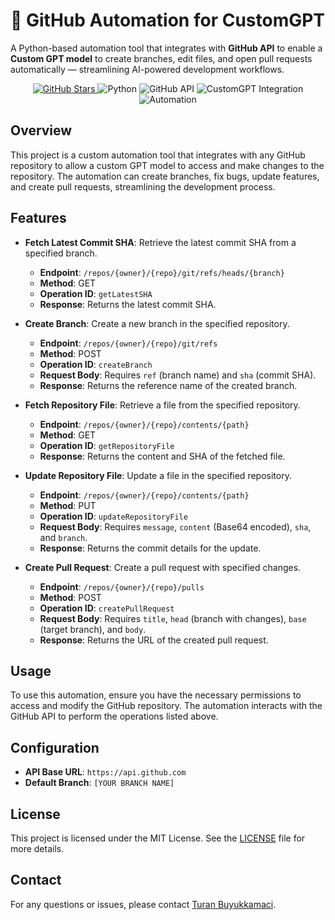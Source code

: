 # 🤖 GitHub Automation for CustomGPT

A Python-based automation tool that integrates with **GitHub API** to enable a **Custom GPT model** to create branches, edit files, and open pull requests automatically — streamlining AI-powered development workflows.

<p align="center">
  <a href="https://github.com/turancannb02/Github-Automation-for-CustomGPT">
    <img src="https://img.shields.io/github/stars/turancannb02/Github-Automation-for-CustomGPT?style=plastic&logo=github" alt="GitHub Stars">
  </a>
  <img src="https://img.shields.io/badge/Language-Python-blue?style=plastic&logo=python&logoColor=white" alt="Python">
  <img src="https://img.shields.io/badge/API-GitHub%20API-black?style=plastic&logo=github&logoColor=white" alt="GitHub API">
  <img src="https://img.shields.io/badge/AI-CustomGPT-ff69b4?style=plastic&logo=openai&logoColor=white" alt="CustomGPT Integration">
  <img src="https://img.shields.io/badge/Automation-Enabled-success?style=plastic&logo=githubactions&logoColor=white" alt="Automation">
</p>

## Overview

This project is a custom automation tool that integrates with any GitHub repository to allow a custom GPT model to access and make changes to the repository. The automation can create branches, fix bugs, update features, and create pull requests, streamlining the development process.

## Features

- **Fetch Latest Commit SHA**: Retrieve the latest commit SHA from a specified branch.
  - **Endpoint**: `/repos/{owner}/{repo}/git/refs/heads/{branch}`
  - **Method**: GET
  - **Operation ID**: `getLatestSHA`
  - **Response**: Returns the latest commit SHA.

- **Create Branch**: Create a new branch in the specified repository.
  - **Endpoint**: `/repos/{owner}/{repo}/git/refs`
  - **Method**: POST
  - **Operation ID**: `createBranch`
  - **Request Body**: Requires `ref` (branch name) and `sha` (commit SHA).
  - **Response**: Returns the reference name of the created branch.

- **Fetch Repository File**: Retrieve a file from the specified repository.
  - **Endpoint**: `/repos/{owner}/{repo}/contents/{path}`
  - **Method**: GET
  - **Operation ID**: `getRepositoryFile`
  - **Response**: Returns the content and SHA of the fetched file.

- **Update Repository File**: Update a file in the specified repository.
  - **Endpoint**: `/repos/{owner}/{repo}/contents/{path}`
  - **Method**: PUT
  - **Operation ID**: `updateRepositoryFile`
  - **Request Body**: Requires `message`, `content` (Base64 encoded), `sha`, and `branch`.
  - **Response**: Returns the commit details for the update.

- **Create Pull Request**: Create a pull request with specified changes.
  - **Endpoint**: `/repos/{owner}/{repo}/pulls`
  - **Method**: POST
  - **Operation ID**: `createPullRequest`
  - **Request Body**: Requires `title`, `head` (branch with changes), `base` (target branch), and `body`.
  - **Response**: Returns the URL of the created pull request.

## Usage

To use this automation, ensure you have the necessary permissions to access and modify the GitHub repository. The automation interacts with the GitHub API to perform the operations listed above.

## Configuration

- **API Base URL**: `https://api.github.com`
- **Default Branch**: `[YOUR BRANCH NAME]`

## License

This project is licensed under the MIT License. See the [LICENSE](LICENSE) file for more details.

## Contact

For any questions or issues, please contact [Turan Buyukkamaci](mailto:turancancontact@gmail.com).

